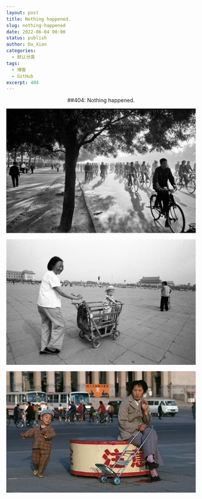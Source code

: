 ```yaml
---
layout: post
title: Nothing happened.
slug: nothing-happened
date: 2022-06-04 00:00
status: publish
author: Da_Xian
categories: 
  - 默认分类
tags: 
  - 博客
  - GitHub
excerpt: 404
---
```


<center> ##404: Nothing happened.</center>

![](./images/0535/1-Inge-Morath-Chang-An-Avenue-Beijing-China-1978.jpeg)

![](./images/0535/70.jpeg)

![](./images/0535/71.jpeg)
